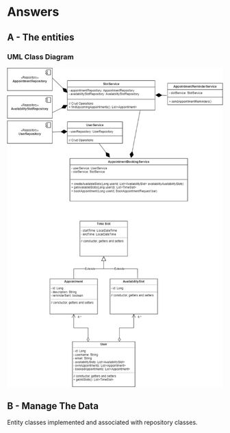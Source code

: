 # Answers

## A - The entities
### UML Class Diagram
![alt text](booking-uml-class-diagram.png)


## B - Manage The Data
Entity classes implemented and associated with repository classes.

